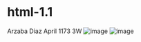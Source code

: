 # html-1.1
Arzaba Diaz April 1173 3W
![image](https://github.com/user-attachments/assets/02ddf27a-56a1-4dd9-aae2-f4e212a734f4)
![image](https://github.com/user-attachments/assets/69856940-7f8a-445f-b8ac-2c565fb9b170)
